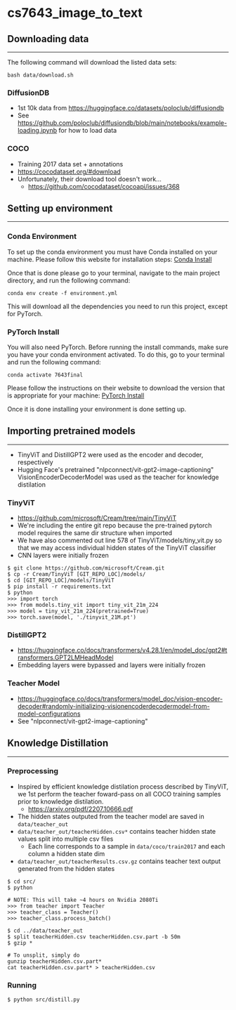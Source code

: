 # cs7643_image_to_text

## Downloading data
---
The following command will download the listed data sets:
```
bash data/download.sh
```
### DiffusionDB
- 1st 10k data from https://huggingface.co/datasets/poloclub/diffusiondb
- See https://github.com/poloclub/diffusiondb/blob/main/notebooks/example-loading.ipynb for how to load data

### COCO
- Training 2017 data set + annotations
- https://cocodataset.org/#download
- Unfortunately, their download tool doesn't work...
    - https://github.com/cocodataset/cocoapi/issues/368

## Setting up environment
---
### Conda Environment
To set up the conda environment you must have Conda installed on your machine. Please follow this website for installation steps: [Conda Install](https://conda.io/projects/conda/en/latest/user-guide/install/index.html) 

Once that is done please go to your terminal, navigate to the main project directory, and run the following command:
```
conda env create -f environment.yml
```
This will download all the dependencies you need to run this project, except for PyTorch.

### PyTorch Install
You will also need PyTorch. Before running the install commands, make sure you have your conda environment activated. To do this, go to your terminal and run the following command:
```
conda activate 7643final
```

Please follow the instructions on their website to download the version that is appropriate for your machine: [PyTorch Install](https://pytorch.org/)

Once it is done installing your environment is done setting up.  

## Importing pretrained models
---
- TinyViT and DistillGPT2 were used as the encoder and decoder, respectively
- Hugging Face's pretrained "nlpconnect/vit-gpt2-image-captioning" VisionEncoderDecoderModel was used as the teacher for knowledge distilation
### TinyViT
- https://github.com/microsoft/Cream/tree/main/TinyViT
- We're including the entire git repo because the pre-trained pytorch model requires the same dir structure when imported
- We have also commented out line 578 of TinyViT/models/tiny_vit.py so that we may access individual hidden states of the TinyViT classifier
- CNN layers were initially frozen
```
$ git clone https://github.com/microsoft/Cream.git
$ cp -r Cream/TinyViT [GIT_REPO_LOC]/models/
$ cd [GIT_REPO_LOC]/models/TinyViT
$ pip install -r requirements.txt
$ python
>>> import torch
>>> from models.tiny_vit import tiny_vit_21m_224
>>> model = tiny_vit_21m_224(pretrained=True)
>>> torch.save(model, './tinyvit_21M.pt')
```
### DistillGPT2
- https://huggingface.co/docs/transformers/v4.28.1/en/model_doc/gpt2#transformers.GPT2LMHeadModel
- Embedding layers were bypassed and layers were initially frozen

### Teacher Model
- https://huggingface.co/docs/transformers/model_doc/vision-encoder-decoder#randomly-initializing-visionencoderdecodermodel-from-model-configurations
- See "nlpconnect/vit-gpt2-image-captioning"

## Knowledge Distillation
---
### Preprocessing
- Inspired by efficient knowledge distilation process described by TinyViT, we 1st perform the teacher foward-pass on all COCO training samples prior to knowledge distilation.
    - https://arxiv.org/pdf/2207.10666.pdf
- The hidden states outputed from the teacher model are saved in `data/teacher_out`
- `data/teacher_out/teacherHidden.csv*` contains teacher hidden state values split into multiple csv files
    - Each line corresponds to a sample in `data/coco/train2017` and each column a hidden state dim
- `data/teacher_out/teacherResults.csv.gz` contains teacher text output generated from the hidden states
```
$ cd src/
$ python

# NOTE: This will take ~4 hours on Nvidia 2080Ti
>>> from teacher import Teacher
>>> teacher_class = Teacher()
>>> teacher_class.process_batch()

$ cd ../data/teacher_out
$ split teacherHidden.csv teacherHidden.csv.part -b 50m
$ gzip *

# To unsplit, simply do
gunzip teacherHidden.csv.part*
cat teacherHidden.csv.part* > teacherHidden.csv
```
### Running
```
$ python src/distill.py
```